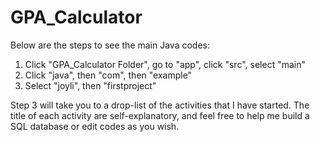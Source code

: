 # GPA_Calculator
Below are the steps to see the main Java codes:
 1. Click "GPA_Calculator Folder", go to "app", click "src", select "main"
 2. Click "java", then "com", then "example"
 3. Select "joyli", then "firstproject"

Step 3 will take you to a drop-list of the activities that I have started.
The title of each activity are self-explanatory, and feel free to help me build a SQL database or edit codes as you wish. 
